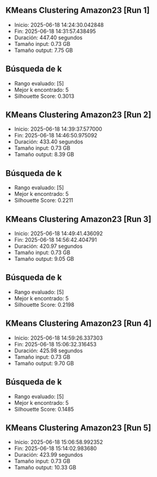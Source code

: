 ## KMeans Clustering Amazon23 [Run 1]
- Inicio: 2025-06-18 14:24:30.042848
- Fin: 2025-06-18 14:31:57.438495
- Duración: 447.40 segundos
- Tamaño input: 0.73 GB
- Tamaño output: 7.75 GB


## Búsqueda de k
- Rango evaluado: [5]
- Mejor k encontrado: 5
- Silhouette Score: 0.3013
## KMeans Clustering Amazon23 [Run 2]
- Inicio: 2025-06-18 14:39:37.577000
- Fin: 2025-06-18 14:46:50.975092
- Duración: 433.40 segundos
- Tamaño input: 0.73 GB
- Tamaño output: 8.39 GB


## Búsqueda de k
- Rango evaluado: [5]
- Mejor k encontrado: 5
- Silhouette Score: 0.2211
## KMeans Clustering Amazon23 [Run 3]
- Inicio: 2025-06-18 14:49:41.436092
- Fin: 2025-06-18 14:56:42.404791
- Duración: 420.97 segundos
- Tamaño input: 0.73 GB
- Tamaño output: 9.05 GB


## Búsqueda de k
- Rango evaluado: [5]
- Mejor k encontrado: 5
- Silhouette Score: 0.2198
## KMeans Clustering Amazon23 [Run 4]
- Inicio: 2025-06-18 14:59:26.337303
- Fin: 2025-06-18 15:06:32.316453
- Duración: 425.98 segundos
- Tamaño input: 0.73 GB
- Tamaño output: 9.70 GB


## Búsqueda de k
- Rango evaluado: [5]
- Mejor k encontrado: 5
- Silhouette Score: 0.1485
## KMeans Clustering Amazon23 [Run 5]
- Inicio: 2025-06-18 15:06:58.992352
- Fin: 2025-06-18 15:14:02.983680
- Duración: 423.99 segundos
- Tamaño input: 0.73 GB
- Tamaño output: 10.33 GB

